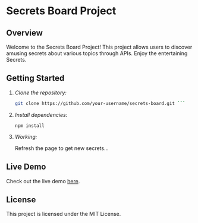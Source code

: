 # Secrets Board Project

## Overview

Welcome to the Secrets Board Project! This project allows users to discover amusing secrets about various topics through APIs. Enjoy the entertaining Secrets.

## Getting Started

1. *Clone the repository:*

   ```bash
   git clone https://github.com/your-username/secrets-board.git ```

2. *Install dependencies:*
  
    ```npm install```

3. *Working:*

   Refresh the page to get new secrets...

## Live Demo

   Check out the live demo [here](https://secrets-board.onrender.com/).    
    
## License 

   This project is licensed under the MIT License.
